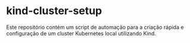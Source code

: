 # kind-cluster-setup
Este repositório contém um script de automação para a criação rápida e configuração de um cluster Kubernetes local utilizando Kind.
